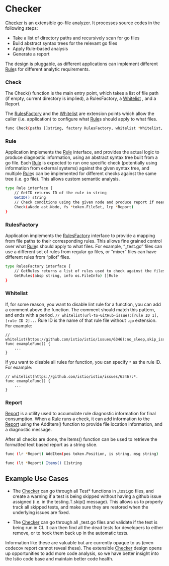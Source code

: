 # Checker

[Checker](checker.go) is an extensible go-file analyzer. It processes source codes in the following steps:
* Take a list of directory paths and recursively scan for go files
* Build abstract syntax trees for the relevant go files
* Apply Rule-based analysis
* Generate a report
 
The design is pluggable, as different applications can implement different [Rule](rule.go)s for different analytic
requirements.


### Check

The Check() function is the main entry point, which takes a list of file path (if empty, current directory is implied),
a RulesFactory, a [Whitelist](whitelist.go) , and a Report. 

The [RulesFactory](rule.go) and the [Whitelist](whitelist.go) are extension points which allow the caller (i.e.
application) to configure what [Rule](rule.go)s should apply to what files.

```bash
func Check(paths []string, factory RulesFactory, whitelist *Whitelist, report *Report) error
```


### Rule

Application implements the [Rule](rule.go) interface, and provides the actual logic to produce diagnostic information,
using an abstract syntax tree built from a go file. Each [Rule](rule.go) is expected to run one specific check
(potentially using information from external systems) against the given syntax tree, and multiple [Rule](rule.go)s can
be implemented for different checks against the same tree (i.e. go file). This allows custom semantic analysis.

```bash
type Rule interface {
	// GetID returns ID of the rule in string
	GetID() string
	// Check conditions using the given node and produce report if needed.
	Check(aNode ast.Node, fs *token.FileSet, lrp *Report)
}
```


### RulesFactory

Application implements the [RulesFactory](rule.go) interface to provide a mapping from file paths to their
corresponding rules. This allows fine grained control over what [Rule](rule.go)s should apply to what files. For
example, “_test.go” files can use a different set of rules from regular go files, or “mixer” files can have different
rules from “pilot” files.

```bash
type RulesFactory interface {
	// GetRules returns a list of rules used to check against the files.
	GetRules(absp string, info os.FileInfo) []Rule
}
```


### Whitelist

If, for some reason, you want to disable lint rule for a function, you can add a comment above the function. The comment should match this pattern, and ends with a period.
`// whitelist(url-to-GitHub-issue):[rule ID 1],[rule ID 2]...`
Rule ID is the name of that rule file without `.go` extension.
For example:
```base
// whitelist(https://github.com/istio/istio/issues/6346):no_sleep,skip_issue.
func exampleFunc() {
	...
}
```
If you want to disable all rules for function, you can specify `*` as the rule ID.
For example:
```base
// whitelist(https://github.com/istio/istio/issues/6346):*.
func exampleFunc() {
	...
}
``` 


### Report

[Report](report.go) is a utility used to accumulate rule diagnostic information for final consumption. When a
[Rule](rule.go) runs a check, it can add information to the [Report](report.go) using the AddItem() function to provide
file location information, and a diagnostic message.

After all checks are done, the Items() function can be used to retrieve the formatted text based report as a string
slice.

```bash
func (lr *Report) AddItem(pos token.Position, is string, msg string)

func (lt *Report) Items() []string
```


## Example Use Cases

* The [Checker](checker.go) can go through all Test* functions in _test.go files, and create a warning if a test is
  being skipped without having a github issue assigned (i.e. in the testing.T.skip() message). This allows us to
  properly track all skipped tests, and make sure they are restored when the underlying issues are fixed.

* The [Checker](checker.go) can go through all _test.go files and validate if the test is being run in CI. It can then
  find all the dead tests for developers to either remove, or to hook them back up in the automatic tests.
 
Information like these are valuable but are currently opaque to us (even codecov report cannot reveal these). The
extensible [Checker](checker.go) design opens up opportunities to add more code analysis, so we have better insight
into the Istio code base and maintain better code health.
